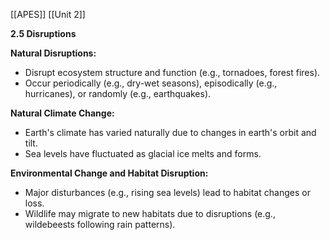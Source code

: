 [[APES]]
[[Unit 2]]


**2.5 Disruptions**

**Natural Disruptions:**

* Disrupt ecosystem structure and function (e.g., tornadoes, forest fires).
* Occur periodically (e.g., dry-wet seasons), episodically (e.g., hurricanes), or randomly (e.g., earthquakes).

**Natural Climate Change:**

* Earth's climate has varied naturally due to changes in earth's orbit and tilt.
* Sea levels have fluctuated as glacial ice melts and forms.

**Environmental Change and Habitat Disruption:**

* Major disturbances (e.g., rising sea levels) lead to habitat changes or loss.
* Wildlife may migrate to new habitats due to disruptions (e.g., wildebeests following rain patterns).